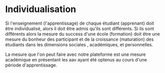 


#   Individualisation

Si l'enseignement (l'apprentissage) de chaque étudiant (apprenant) doit être individualisé, alors il doit être admis qu'ils sont différents.
Si ils sont différents alors la mesure du success d'une école (formation) doit être une mesure du bonheur des participant et de la croissance (maturation) des étudiants dans les dimensions sociales , académiques, et personnelles. 

La mesure que l'on peut faire avec notre plateforme est une mesure académique en présentant les aav ayant été optenus au cours d'une période d'apprentissage.

